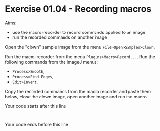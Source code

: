 # Exercise 01.04 - Recording macros

Aims:  
- use the macro-recorder to record commands applied to an image
- run the recorded commands on another image

Open the "clown" sample image from the menu `File>Open>Samples>Clown`.

Run the macro-recorder from the menu `Plugins>Macro>Record...`.
Run the following commands from the ImageJ menus:
- `Process>Smooth`,
- `Process>Find Edges`,
- `Edit>Invert`.

Copy the recorded commands from the macro recorder and paste 
them below, close the clown image, open another image and run the macro.

Your code starts after this line

```java



```
Your code ends before this line 

